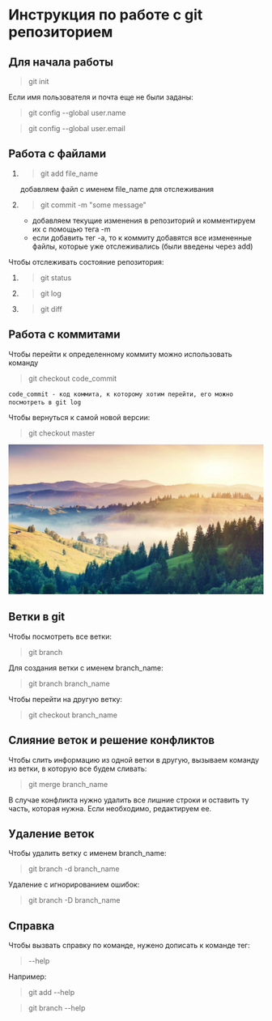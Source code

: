 # Инструкция по работе с git репозиторием

## Для начала работы
> git init

Если имя пользователя и почта еще не были заданы:

> git config --global user.name

> git config --global user.email

## Работа с файлами

1. > git add file_name

    добавляем файл с именем file_name для отслеживания

2. > git commit -m "some message"

    * добавляем текущие изменения в репозиторий и комментируем их с помощью тега -m
    * если добавить тег -a, то к коммиту добавятся все измененные файлы, которые уже отслеживались (были введены через add)

Чтобы отслеживать состояние репозитория:

1. > git status
2. > git log
3. > git diff

## Работа с коммитами

Чтобы перейти к определенному коммиту можно использовать команду 

> git checkout code_commit

    code_commit - код коммита, к которому хотим перейти, его можно посмотреть в git log

Чтобы вернуться к самой новой версии:

 > git checkout master

![mountains](pic.jpeg)

## Ветки в git
Чтобы посмотреть все ветки:
> git branch

Для создания ветки с именем branch_name:
> git branch branch_name

Чтобы перейти на другую ветку:
> git checkout branch_name

## Слияние веток и решение конфликтов 
Чтобы слить информацию из одной ветки в другую, вызываем команду из ветки, в которую все будем сливать:
> git merge branch_name

В случае конфликта нужно удалить все лишние строки и оставить ту часть, которая нужна. Если необходимо, редактируем ее.

## Удаление веток
Чтобы удалить ветку с именем branch_name:
> git branch -d branch_name

Удаление с игнорированием ошибок:
> git branch -D branch_name

## Справка
Чтобы вызвать справку по команде, нужено дописать к команде тег:
> --help

Например:
> git add --help

> git branch --help
